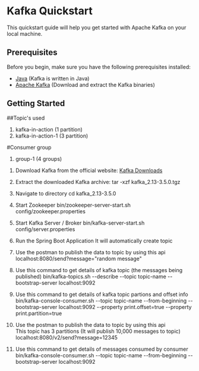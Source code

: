 # Kafka Quickstart

This quickstart guide will help you get started with Apache Kafka on your local machine.

## Prerequisites

Before you begin, make sure you have the following prerequisites installed:

- [Java](https://www.oracle.com/java/technologies/javase-downloads.html) (Kafka is written in Java)
- [Apache Kafka](https://kafka.apache.org/downloads) (Download and extract the Kafka binaries)

## Getting Started

##Topic's used
   1) kafka-in-action (1 partition)
   2) kafka-in-action-1 (3 partition)

#Consumer group
   1) group-1 (4 groups)

1. Download Kafka from the official website: [Kafka Downloads](https://kafka.apache.org/quickstart)

2. Extract the downloaded Kafka archive:
   tar -xzf kafka_2.13-3.5.0.tgz

3. Navigate to directory
   cd kafka_2.13-3.5.0

4. Start Zookeeper
   bin/zookeeper-server-start.sh config/zookeeper.properties

5. Start Kafka Server / Broker
   bin/kafka-server-start.sh config/server.properties

6. Run the Spring Boot Application
   It will automatically create topic


7. Use the postman to publish the data to topic by using this api
   localhost:8080/send?message="random message"

8. Use this command to get details of kafka topic (the messages being published)
   bin/kafka-topics.sh --describe --topic topic-name --bootstrap-server localhost:9092  


9. Use this command to get details of kafka topic partions and offset info
   bin/kafka-console-consumer.sh --topic topic-name --from-beginning --bootstrap-server localhost:9092 --property print.offset=true --property print.partition=true

10. Use the postman to publish the data to topic by using this api  
      This topic has 3 partitions (It will publish  10,000 messages to topic)
      localhost:8080/v2/send?message=12345

11. Use this command to get details of messages consumed by consumer
    bin/kafka-console-consumer.sh --topic topic-name --from-beginning --bootstrap-server localhost:9092      
